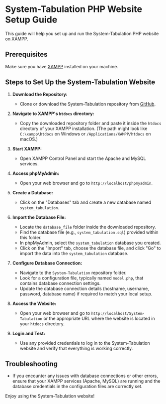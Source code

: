 # System-Tabulation PHP Website Setup Guide

This guide will help you set up and run the System-Tabulation PHP website on XAMPP.

## Prerequisites

Make sure you have [XAMPP](https://www.apachefriends.org/index.html) installed on your machine.

## Steps to Set Up the System-Tabulation Website

1. **Download the Repository:**
   - Clone or download the System-Tabulation repository from [GitHub](https://github.com/your_username/System-Tabulation).

2. **Navigate to XAMPP's `htdocs` directory:**
   - Copy the downloaded repository folder and paste it inside the `htdocs` directory of your XAMPP installation. (The path might look like `C:\xampp\htdocs` on Windows or `/Applications/XAMPP/htdocs` on macOS.)

3. **Start XAMPP:**
   - Open XAMPP Control Panel and start the Apache and MySQL services.

4. **Access phpMyAdmin:**
   - Open your web browser and go to `http://localhost/phpmyadmin`.

5. **Create a Database:**
   - Click on the "Databases" tab and create a new database named `system_tabulation`.

6. **Import the Database File:**
   - Locate the `database_file` folder inside the downloaded repository.
   - Find the database file (e.g., `system_tabulation.sql`) provided within this folder.
   - In phpMyAdmin, select the `system_tabulation` database you created.
   - Click on the "Import" tab, choose the database file, and click "Go" to import the data into the `system_tabulation` database.

7. **Configure Database Connection:**
   - Navigate to the `System-Tabulation` repository folder.
   - Look for a configuration file, typically named `model.php`, that contains database connection settings.
   - Update the database connection details (hostname, username, password, database name) if required to match your local setup.

8. **Access the Website:**
   - Open your web browser and go to `http://localhost/System-Tabulation` or the appropriate URL where the website is located in your `htdocs` directory.

9. **Login and Test:**
   - Use any provided credentials to log in to the System-Tabulation website and verify that everything is working correctly.

## Troubleshooting

- If you encounter any issues with database connections or other errors, ensure that your XAMPP services (Apache, MySQL) are running and the database credentials in the configuration files are correctly set.

Enjoy using the System-Tabulation website!
